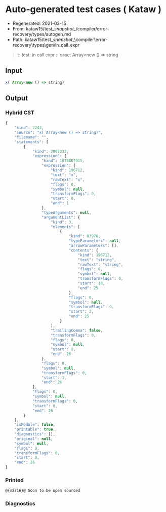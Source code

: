 # Auto-generated test cases ( Kataw )
- Regenerated: 2021-03-15
- From: kataw15/test\__snapshot__/compiler/error-recovery/types/autogen.md
- Path: kataw15/test\__snapshot__\compiler\error-recovery\types\gen\in_call_expr
> :: test: in call expr
> :: case:  Array<new () => string
## Input

`````js
x( Array<new () => string)
`````

## Output

### Hybrid CST

```javascript
{
    "kind": 2243,
    "source": "x( Array<new () => string)",
    "filename": "",
    "statements": [
        {
            "kind": 2097233,
            "expression": {
                "kind": 1073807915,
                "expression": {
                    "kind": 196712,
                    "text": "x",
                    "rawText": "x",
                    "flags": 0,
                    "symbol": null,
                    "transformFlags": 0,
                    "start": 0,
                    "end": 1
                },
                "typeArguments": null,
                "argumentList": {
                    "kind": 3,
                    "elements": [
                        {
                            "kind": 83976,
                            "typeParameters": null,
                            "arrowParameters": [],
                            "contents": {
                                "kind": 196712,
                                "text": "string",
                                "rawText": "string",
                                "flags": 0,
                                "symbol": null,
                                "transformFlags": 0,
                                "start": 18,
                                "end": 25
                            },
                            "flags": 0,
                            "symbol": null,
                            "transformFlags": 0,
                            "start": 2,
                            "end": 25
                        }
                    ],
                    "trailingComma": false,
                    "transformFlags": 0,
                    "flags": 0,
                    "symbol": null,
                    "start": 8,
                    "end": 26
                },
                "flags": 0,
                "symbol": null,
                "transformFlags": 0,
                "start": 1,
                "end": 26
            },
            "flags": 0,
            "symbol": null,
            "transformFlags": 0,
            "start": 0,
            "end": 26
        }
    ],
    "isModule": false,
    "printable": true,
    "diagnostics": [],
    "original": null,
    "symbol": null,
    "flags": 0,
    "transformFlags": 0,
    "start": 0,
    "end": 26
}
```

### Printed

```javascript
@{x2716}@ Soon to be open sourced
```

### Diagnostics

```javascript

```

